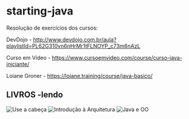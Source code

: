 # starting-java

Resolução de exercícios dos cursos:

DevDojo - http://www.devdojo.com.br/aula?playlistId=PL62G310vn6nHrMr1tFLNOYP_c73m6nAzL

Curso em Vídeo - https://www.cursoemvideo.com/course/curso-java-iniciante/

Loiane Groner - https://loiane.training/course/java-basico/

LIVROS -lendo
-
![Use a cabeça](https://cache.skoob.com.br/local/images//bkgdZg0F7tti_VIQGNiO0TnA3U4=/200x/center/top/smart/filters:format(jpeg)/https://skoob.s3.amazonaws.com/livros/3978/USE_A_CABECAA_JAVA__1231445892B.jpg)
![Introdução à Arquitetura](https://cache.skoob.com.br/local/images//_Ob0IHOD84QCa9VJ0dAj4uNIVv4=/200x/center/top/smart/filters:format(jpeg)/https://skoob.s3.amazonaws.com/livros/211872/INTRODUCAO__ARQUITETURA_E_DESIGN_DE_SOF_1366300749B.jpg)
![Java e OO](https://cache.skoob.com.br/local/images//e0nZOHXZzdsnv4f0Haa7UNyn9AE=/200x/center/top/smart/filters:format(jpeg)/https://skoob.s3.amazonaws.com/livros/437383/DESBRAVANDO_JAVA_E_ORIENTACAO__1424580120437383SK1424580120B.jpg)
